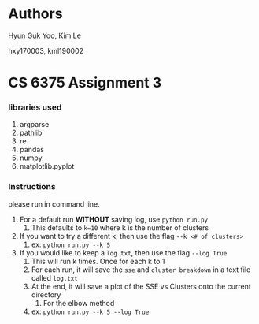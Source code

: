 # Authors

Hyun Guk Yoo, Kim Le

hxy170003, kml190002

# CS 6375 Assignment 3

### libraries used

1. argparse
2. pathlib
3. re
4. pandas
5. numpy
6. matplotlib.pyplot

### Instructions

please run in command line.

1. For a default run **WITHOUT** saving log, use `python run.py`
   1. This defaults to `k=10` where k is the number of clusters
2. If you want to try a different k, then use the flag `--k <# of clusters>`
   1. ex: `python run.py --k 5`
3. If you would like to keep a `log.txt`, then use the flag `--log True`
   1. This will run k times. Once for each k to 1
   2. For each run, it will save the `sse` and `cluster breakdown` in a text file called `log.txt`
   3. At the end, it will save a plot of the SSE vs Clusters onto the current directory
      1. For the elbow method
   4. ex: `python run.py --k 5 --log True`
